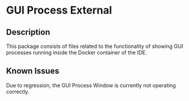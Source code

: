 <!-- (c) https://github.com/MontiCore/monticore -->
# GUI Process External

## Description
This package consists of files related to the functionality of showing GUI processes running inside the Docker container
of the IDE.

## Known Issues
Due to regression, the GUI Process Window is currently not operating correctly.
